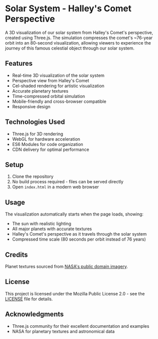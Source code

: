 # Solar System - Halley's Comet Perspective

A 3D visualization of our solar system from Halley's Comet's perspective, created using Three.js. The simulation compresses the comet's ~76-year orbit into an 80-second visualization, allowing viewers to experience the journey of this famous celestial object through our solar system.

## Features

- Real-time 3D visualization of the solar system
- Perspective view from Halley's Comet
- Cel-shaded rendering for artistic visualization
- Accurate planetary textures
- Time-compressed orbital simulation
- Mobile-friendly and cross-browser compatible
- Responsive design

## Technologies Used

- Three.js for 3D rendering
- WebGL for hardware acceleration
- ES6 Modules for code organization
- CDN delivery for optimal performance

## Setup

1. Clone the repository
2. No build process required - files can be served directly
3. Open `index.html` in a modern web browser

## Usage

The visualization automatically starts when the page loads, showing:
- The sun with realistic lighting
- All major planets with accurate textures
- Halley's Comet's perspective as it travels through the solar system
- Compressed time scale (80 seconds per orbit instead of 76 years)

## Credits

Planet textures sourced from [NASA's public domain imagery](https://nasa.gov).

## License

This project is licensed under the Mozilla Public License 2.0 - see the [LICENSE](LICENSE) file for details.

## Acknowledgments

- Three.js community for their excellent documentation and examples
- NASA for planetary textures and astronomical data
